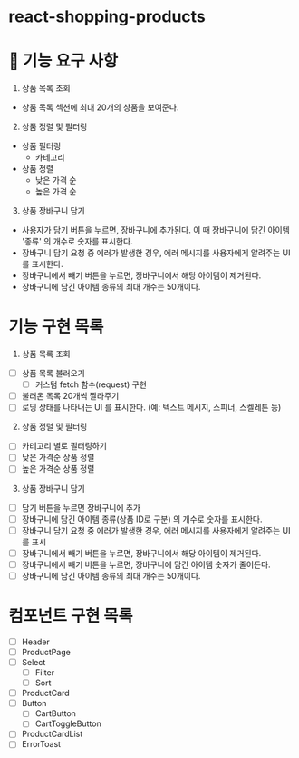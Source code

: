 # react-shopping-products

# 🎯 기능 요구 사항

1. 상품 목록 조회

- 상품 목록 섹션에 최대 20개의 상품을 보여준다.

2. 상품 정렬 및 필터링

- 상품 필터링
  - 카테고리
- 상품 정렬
  - 낮은 가격 순
  - 높은 가격 순

3. 상품 장바구니 담기

- 사용자가 담기 버튼을 누르면, 장바구니에 추가된다. 이 때 장바구니에 담긴 아이템 '종류' 의 개수로 숫자를 표시한다.
- 장바구니 담기 요청 중 에러가 발생한 경우, 에러 메시지를 사용자에게 알려주는 UI를 표시한다.
- 장바구니에서 빼기 버튼을 누르면, 장바구니에서 해당 아이템이 제거된다.
- 장바구니에 담긴 아이템 종류의 최대 개수는 50개이다.

# 기능 구현 목록

1. 상품 목록 조회

- [ ] 상품 목록 불러오기
  - [ ] 커스텀 fetch 함수(request) 구현
- [ ] 불러온 목록 20개씩 짤라주기
- [ ] 로딩 상태를 나타내는 UI 를 표시한다. (예: 텍스트 메시지, 스피너, 스켈레톤 등)

2. 상품 정렬 및 필터링

- [ ] 카테고리 별로 필터링하기
- [ ] 낮은 가격순 상품 정렬
- [ ] 높은 가격순 상품 정렬

3. 상품 장바구니 담기

- [ ] 담기 버튼을 누르면 장바구니에 추가
- [ ] 장바구니에 담긴 아이템 종류(상품 ID로 구분) 의 개수로 숫자를 표시한다.
- [ ] 장바구니 담기 요청 중 에러가 발생한 경우, 에러 메시지를 사용자에게 알려주는 UI를 표시
- [ ] 장바구니에서 빼기 버튼을 누르면, 장바구니에서 해당 아이템이 제거된다.
- [ ] 장바구니에서 빼기 버튼을 누르면, 장바구니에 담긴 아이템 숫자가 줄어든다.
- [ ] 장바구니에 담긴 아이템 종류의 최대 개수는 50개이다.

# 컴포넌트 구현 목록

- [ ] Header
- [ ] ProductPage
- [ ] Select
  - [ ] Filter
  - [ ] Sort
- [ ] ProductCard
- [ ] Button
  - [ ] CartButton
  - [ ] CartToggleButton
- [ ] ProductCardList
- [ ] ErrorToast

